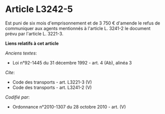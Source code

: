 # Article L3242-5

Est puni de six mois d'emprisonnement et de 3 750 € d'amende le refus de communiquer aux agents mentionnés à l'article L.
3241-2 le document prévu par l'article L. 3221-3.

**Liens relatifs à cet article**

_Anciens textes_:

  - Loi n°92-1445 du 31 décembre 1992 - art. 4 (Ab), alinéa 3

_Cite_:

  - Code des transports - art. L3221-3 (V)
  - Code des transports - art. L3241-2 (V)

_Codifié par_:

  - Ordonnance n°2010-1307 du 28 octobre 2010 - art. (V)
